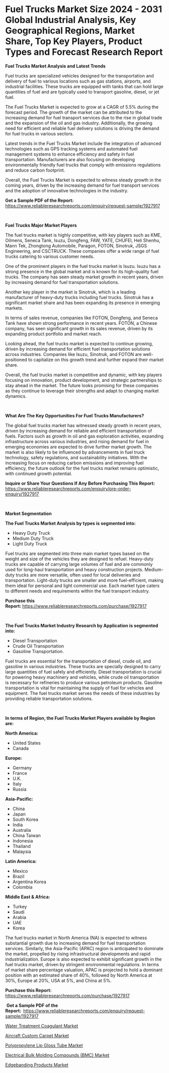 <p><h1>Fuel Trucks Market Size 2024 - 2031 Global Industrial Analysis, Key Geographical Regions, Market Share, Top Key Players, Product Types and Forecast Research Report</h1></p><p><strong>Fuel Trucks Market Analysis and Latest Trends</strong></p>
<p><p>Fuel trucks are specialized vehicles designed for the transportation and delivery of fuel to various locations such as gas stations, airports, and industrial facilities. These trucks are equipped with tanks that can hold large quantities of fuel and are typically used to transport gasoline, diesel, or jet fuel.</p><p>The Fuel Trucks Market is expected to grow at a CAGR of 5.5% during the forecast period. The growth of the market can be attributed to the increasing demand for fuel transport services due to the rise in global trade and the expansion of the oil and gas industry. Additionally, the growing need for efficient and reliable fuel delivery solutions is driving the demand for fuel trucks in various sectors.</p><p>Latest trends in the Fuel Trucks Market include the integration of advanced technologies such as GPS tracking systems and automated fuel management systems to enhance efficiency and safety in fuel transportation. Manufacturers are also focusing on developing environmentally friendly fuel trucks that comply with emissions regulations and reduce carbon footprint.</p><p>Overall, the Fuel Trucks Market is expected to witness steady growth in the coming years, driven by the increasing demand for fuel transport services and the adoption of innovative technologies in the industry.</p></p>
<p><strong>Get a Sample PDF of the Report:&nbsp;</strong> <a href="https://www.reliableresearchreports.com/enquiry/request-sample/1927917">https://www.reliableresearchreports.com/enquiry/request-sample/1927917</a></p>
<p>&nbsp;</p>
<p><strong>Fuel Trucks Major Market Players</strong></p>
<p><p>The fuel trucks market is highly competitive, with key players such as KME, Oilmens, Seneca Tank, Isuzu, Dongfeng, FAW, YATE, CHUFEI, Heli Shenhu, Mann Tek, Zhongtong Automobile, Paragon, FOTON, Sinotruk, JSGS Engineering, and CSCTRUCK. These companies offer a wide range of fuel trucks catering to various customer needs.</p><p>One of the prominent players in the fuel trucks market is Isuzu. Isuzu has a strong presence in the global market and is known for its high-quality fuel trucks. The company has seen steady market growth in recent years, driven by increasing demand for fuel transportation solutions.</p><p>Another key player in the market is Sinotruk, which is a leading manufacturer of heavy-duty trucks including fuel trucks. Sinotruk has a significant market share and has been expanding its presence in emerging markets.</p><p>In terms of sales revenue, companies like FOTON, Dongfeng, and Seneca Tank have shown strong performance in recent years. FOTON, a Chinese company, has seen significant growth in its sales revenue, driven by its expanding product portfolio and market reach.</p><p>Looking ahead, the fuel trucks market is expected to continue growing, driven by increasing demand for efficient fuel transportation solutions across industries. Companies like Isuzu, Sinotruk, and FOTON are well-positioned to capitalize on this growth trend and further expand their market share.</p><p>Overall, the fuel trucks market is competitive and dynamic, with key players focusing on innovation, product development, and strategic partnerships to stay ahead in the market. The future looks promising for these companies as they continue to leverage their strengths and adapt to changing market dynamics.</p></p>
<p>&nbsp;</p>
<p><strong>What Are The Key Opportunities For Fuel Trucks Manufacturers?</strong></p>
<p><p>The global fuel trucks market has witnessed steady growth in recent years, driven by increasing demand for reliable and efficient transportation of fuels. Factors such as growth in oil and gas exploration activities, expanding infrastructure across various industries, and rising demand for fuel in emerging economies are expected to drive further market growth. The market is also likely to be influenced by advancements in fuel truck technology, safety regulations, and sustainability initiatives. With the increasing focus on reducing carbon emissions and improving fuel efficiency, the future outlook for the fuel trucks market remains optimistic, with continued growth potential.</p></p>
<p><strong>Inquire or Share Your Questions If Any Before Purchasing This Report:</strong> <a href="https://www.reliableresearchreports.com/enquiry/pre-order-enquiry/1927917">https://www.reliableresearchreports.com/enquiry/pre-order-enquiry/1927917</a></p>
<p>&nbsp;</p>
<p><strong>Market Segmentation</strong></p>
<p><strong>The Fuel Trucks Market Analysis by types is segmented into:</strong></p>
<p><ul><li>Heavy Duty Truck</li><li>Medium Duty Truck</li><li>Light Duty Truck</li></ul></p>
<p><p>Fuel trucks are segmented into three main market types based on the weight and size of the vehicles they are designed to refuel. Heavy-duty trucks are capable of carrying large volumes of fuel and are commonly used for long-haul transportation and heavy construction projects. Medium-duty trucks are more versatile, often used for local deliveries and transportation. Light-duty trucks are smaller and more fuel-efficient, making them ideal for personal and light commercial use. Each market type caters to different needs and requirements within the fuel transport industry.</p></p>
<p><strong>Purchase this Report:&nbsp;</strong><a href="https://www.reliableresearchreports.com/purchase/1927917">https://www.reliableresearchreports.com/purchase/1927917</a></p>
<p>&nbsp;</p>
<p><strong>The Fuel Trucks Market Industry Research by Application is segmented into:</strong></p>
<p><ul><li>Diesel Transportation</li><li>Crude Oil Transportation</li><li>Gasoline Transportation.</li></ul></p>
<p><p>Fuel trucks are essential for the transportation of diesel, crude oil, and gasoline in various industries. These trucks are specially designed to carry large quantities of fuel safely and efficiently. Diesel transportation is crucial for powering heavy machinery and vehicles, while crude oil transportation is necessary for refineries to produce various petroleum products. Gasoline transportation is vital for maintaining the supply of fuel for vehicles and equipment. The fuel trucks market serves the needs of these industries by providing reliable transportation solutions.</p></p>
<p>&nbsp;</p>
<p><strong>In terms of Region, the Fuel Trucks Market Players available by Region are:</strong></p>
<p>
    <p> <strong> North America: </strong>
        <ul>
            <li>United States</li>
            <li>Canada</li>
        </ul>
        </p> 
    <p> <strong> Europe: </strong>
        <ul>
            <li>Germany</li>
            <li>France</li>
            <li>U.K.</li>
            <li>Italy</li>
            <li>Russia</li>
        </ul>
        </p> 
    <p> <strong> Asia-Pacific: </strong>
        <ul>
            <li>China</li>
            <li>Japan</li>
            <li>South Korea</li>
            <li>India</li>
            <li>Australia</li>
            <li>China Taiwan</li>
            <li>Indonesia</li>
            <li>Thailand</li>
            <li>Malaysia</li>
        </ul>
        </p> 
    <p> <strong> Latin America: </strong>
        <ul>
            <li>Mexico</li>
            <li>Brazil</li>
            <li>Argentina Korea</li>
            <li>Colombia</li>
        </ul>
        </p> 
    <p> <strong> Middle East & Africa: </strong>
        <ul>
            <li>Turkey</li>
            <li>Saudi</li>
            <li>Arabia</li>
            <li>UAE</li>
            <li>Korea</li>
        </ul>
    </p>
    </p>
<p><p>The fuel trucks market in North America (NA) is expected to witness substantial growth due to increasing demand for fuel transportation services. Similarly, the Asia-Pacific (APAC) region is anticipated to dominate the market, propelled by rising infrastructural developments and rapid industrialization. Europe is also expected to exhibit significant growth in the fuel trucks market, driven by stringent environmental regulations. In terms of market share percentage valuation, APAC is projected to hold a dominant position with an estimated share of 40%, followed by North America at 30%, Europe at 20%, USA at 5%, and China at 5%.</p></p>
<p><strong>Purchase this Report: </strong><a href="https://www.reliableresearchreports.com/purchase/1927917">https://www.reliableresearchreports.com/purchase/1927917</a></p>
<p>&nbsp;<strong>Get a Sample PDF of the Report:&nbsp;&nbsp;</strong><a href="https://www.reliableresearchreports.com/enquiry/request-sample/1927917">https://www.reliableresearchreports.com/enquiry/request-sample/1927917</a></p>
<p><strong></strong></p>
<p><p><a href="https://view.publitas.com/reportprime-1/water-treatment-coagulant-market-provides-detailed-segmentation-of-this-market-based-on-type-application-and-region-and-forecast-for-the-period-from-2024-2031/">Water Treatment Coagulant Market</a></p><p><a href="https://adventurous-uranium-ef9.notion.site/Aircraft-Custom-Carpet-Market-Centers-on-Aspects-such-as-Market-Growth-Market-Share-Market-Opportu-4bc2d4b072d7415eaeffcae38e709aa8">Aircraft Custom Carpet Market</a></p><p><a href="https://carnation-joke-41f.notion.site/Polypropylene-Lip-Gloss-Tube-Market-Analysis-Examines-its-Scope-on-Growth-Opportunities-and-Forecas-4c309595b10a4908a9dc0c332808ba63">Polypropylene Lip Gloss Tube Market</a></p><p><a href="https://extreme-scabiosa-c81.notion.site/Electrical-Bulk-Molding-Compounds-BMC-Market-Analysis-and-Market-Size-Global-Industry-Overview-M-fac3431c54ba47b084591c4fb6024b91">Electrical Bulk Molding Compounds (BMC) Market</a></p><p><a href="https://view.publitas.com/reportprime-1/edgebanding-products-market-size-growing-and-forecasted-for-period-from-2024-2031-and-provides-complete-market-analysis-of-this-market/">Edgebanding Products Market</a></p></p>